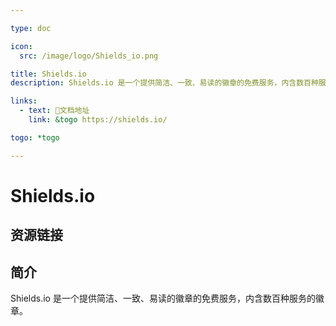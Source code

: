 ```yaml
---

type: doc

icon:
  src: /image/logo/Shields_io.png

title: Shields.io
description: Shields.io 是一个提供简洁、一致、易读的徽章的免费服务，内含数百种服务的徽章。

links:
  - text: 📖文档地址
    link: &togo https://shields.io/

togo: *togo

---
```


<ShowLogo />

# Shields.io

<ShowBreadcrumb />

## 资源链接

<ShowLinks />

## 简介

Shields.io 是一个提供简洁、一致、易读的徽章的免费服务，内含数百种服务的徽章。
